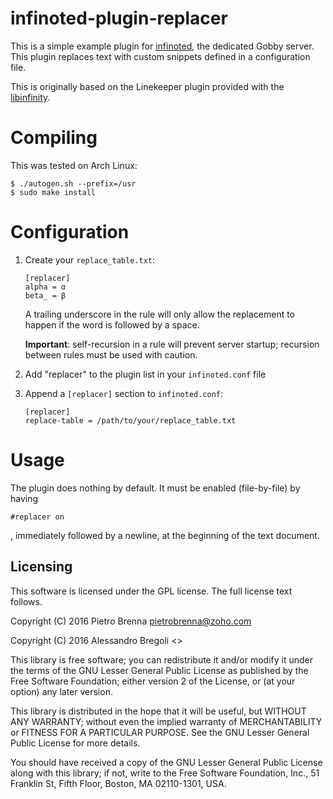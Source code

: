# infinoted-plugin-replacer

This is a simple example plugin for
[infinoted](https://github.com/gobby/gobby/wiki/Dedicated-Server),
the dedicated Gobby server. This plugin replaces text with custom 
snippets defined in a configuration file.

This is originally based on the Linekeeper plugin provided with the 
[libinfinity](https://github.com/gobby/libinfinity/).

# Compiling 
This was tested on Arch Linux:
```
$ ./autogen.sh --prefix=/usr
$ sudo make install
```

# Configuration
1. Create your ``replace_table.txt``: 
   ```
   [replacer]
   alpha = α
   beta_ = β
   ```
   A trailing underscore in the rule will only allow the replacement
   to happen if the word is followed by a space.
   
   **Important**: self-recursion in a rule will prevent server startup;
   recursion between rules must be used with caution.

2. Add "replacer" to the plugin list in your ``infinoted.conf`` file
3. Append a ``[replacer]`` section to ``infinoted.conf``:

   ```
   [replacer]
   replace-table = /path/to/your/replace_table.txt
   ```

# Usage
The plugin does nothing by default. It must be enabled (file-by-file) by 
having
```
#replacer on
```
, immediately followed by a newline, at the beginning of the text document.

## Licensing

This software is licensed under the GPL license. The full license text
follows.

Copyright (C) 2016 Pietro Brenna <pietrobrenna@zoho.com>

Copyright (C) 2016 Alessandro Bregoli <>

This library is free software; you can redistribute it and/or
modify it under the terms of the GNU Lesser General Public
License as published by the Free Software Foundation; either
version 2 of the License, or (at your option) any later version.

This library is distributed in the hope that it will be useful,
but WITHOUT ANY WARRANTY; without even the implied warranty of
MERCHANTABILITY or FITNESS FOR A PARTICULAR PURPOSE.  See the GNU
Lesser General Public License for more details.

You should have received a copy of the GNU Lesser General Public
License along with this library; if not, write to the Free
Software Foundation, Inc., 51 Franklin St, Fifth Floor, Boston,
MA 02110-1301, USA.
